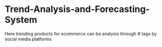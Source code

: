 # Trend-Analysis-and-Forecasting-System
Here trending products for ecommerce can be analysis through # tags by social media platforms

